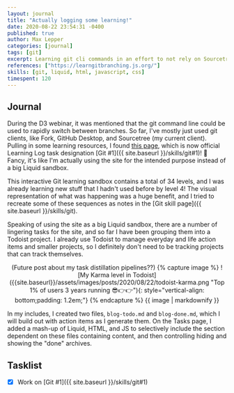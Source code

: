 ```yaml
---
layout: journal
title: "Actually logging some learning!"
date: 2020-08-22 23:54:31 -0400
published: true
author: Max Lepper
categories: [journal]
tags: [git]
excerpt: Learning git cli commands in an effort to not rely on Sourcetree so much, and adding a "Blog Improvements" section in my Tasks page for improvements that I would like to capture.
references: ["https://learngitbranching.js.org/"]
skills: [git, liquid, html, javascript, css]
timespent: 120
---
```


## Journal

During the D3 webinar, it was mentioned that the git command line could be used to rapidly switch between branches. So far, I've mostly just used git clients, like Fork, GitHub Desktop, and Sourcetree (my current client). Pulling in some learning resources, I found [this page]({{page.references[0]}}), which is now official Learning Log task designation [Git #1]({{ site.baseurl }}/skills/git#1)! 🎉 Fancy, it's like I'm actually using the site for the intended purpose instead of a big Liquid sandbox.

This interactive Git learning sandbox contains a total of 34 levels, and I was already learning new stuff that I hadn't used before by level 4! The visual representation of what was happening was a huge benefit, and I tried to recreate some of these sequences as notes in the [Git skill page]({{ site.baseurl }}/skills/git).

Speaking of using the site as a big Liquid sandbox, there are a number of lingering tasks for the site, and so far I have been grouping them into a Todoist project. I already use Todoist to manage everyday and life action items and smaller projects, so I definitely don't need to be tracking projects that can track themselves.

<div style="text-align: center;">
(Future post about my task distillation pipelines??)
{% capture image %}
![My Karma level in Todoist]({{site.baseurl}}/assets/images/posts/2020/08/22/todoist-karma.png "Top 1% of users 3 years running 😎👉👉"){: style="vertical-align: bottom;padding: 1.2em;"}
{% endcapture %}
{{ image | markdownify }}
</div>

In my includes, I created two files, `blog-todo.md` and `blog-done.md`, which I will build out with action items as I generate them. On the Tasks page, I added a mash-up of Liquid, HTML, and JS to selectively include the section dependent on these files containing content, and then controlling hiding and showing the "done" archives.

## Tasklist

- [x] Work on [Git #1]({{ site.baseurl }}/skills/git#1)